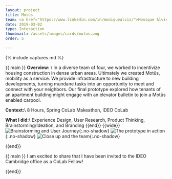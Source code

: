 ```yaml
---
layout: project
title: Motūs
team: <a href="https://www.linkedin.com/in/moniquealvis/">Monique Alvis</a>, <a href="https://www.linkedin.com/in/catalinaprada/">Catalina Prada</a>, and <a href="https://www.linkedin.com/in/alejandro-jimenez-a98a6210a/">Alejandro Jimenez</a>
date: 2019-03-02
type: Interaction
thumbnail: /assets/images/cards/motus.png
order: 5

---
```

{% include captures.md %}

{{ main }}
**Overview:** \\
In a diverse team of four, we worked to incentivize housing construction in dense urban areas. Ultimately we created Motūs, mobility as a service. We provide infrastructure to new building developments, turning mundane tasks into an opportunity to meet and connect with your neighbors. Our final prototype explored how tenants of an apartment building might engage with an elevator bulletin to join a Motūs enabled carpool.

**Context:**\\
 8 Hours, Spring CoLab Makeathon, IDEO CoLab

**What I did:**\\
 Experience Design, User Research, Product Thinking, Brainstorming/Ideation, and Branding
{{end}}
{{wide}}
![Brainstorming and User Journey](/assets/images/projects/motus/brainstorm.png){:.no-shadow}
![The prototype in action](/assets/images/projects/motus/card-tap.png){:.no-shadow}
![Close up and the team](/assets/images/projects/motus/close%20up%20+%20team.png){:.no-shadow}

{{end}}

{{ main }}
I am excited to share that I have been invited to the IDEO Cambridge office as a CoLab Fellow!

{{end}}
